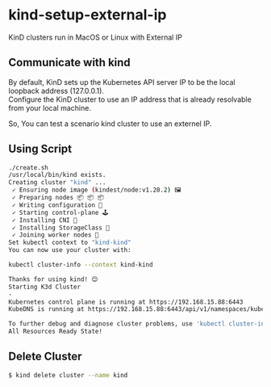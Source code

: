 # kind-setup-external-ip
KinD clusters run in MacOS or Linux with External IP

## Communicate with kind
By default, KinD sets up the Kubernetes API server IP to be the local loopback address (127.0.0.1).  
Configure the KinD cluster to use an IP address that is already resolvable from your local machine.

So, You can test a scenario kind cluster to use an externel IP. 

## Using Script
```sh
./create.sh
/usr/local/bin/kind exists.
Creating cluster "kind" ...
 ✓ Ensuring node image (kindest/node:v1.20.2) 🖼
 ✓ Preparing nodes 📦 📦 📦
 ✓ Writing configuration 📜
 ✓ Starting control-plane 🕹️
 ✓ Installing CNI 🔌
 ✓ Installing StorageClass 💾
 ✓ Joining worker nodes 🚜
Set kubectl context to "kind-kind"
You can now use your cluster with:

kubectl cluster-info --context kind-kind

Thanks for using kind! 😊
Starting K3d Cluster
-
Kubernetes control plane is running at https://192.168.15.88:6443
KubeDNS is running at https://192.168.15.88:6443/api/v1/namespaces/kube-system/services/kube-dns:dns/proxy

To further debug and diagnose cluster problems, use 'kubectl cluster-info dump'.
All Resources Ready State!
```


## Delete Cluster
```sh
$ kind delete cluster --name kind
```